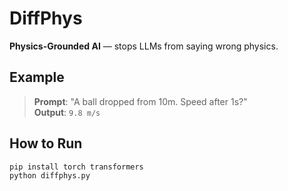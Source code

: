 # DiffPhys

**Physics-Grounded AI** — stops LLMs from saying wrong physics.

## Example
> **Prompt**: "A ball dropped from 10m. Speed after 1s?"  
> **Output**: `9.8 m/s`

## How to Run
```bash
pip install torch transformers
python diffphys.py

